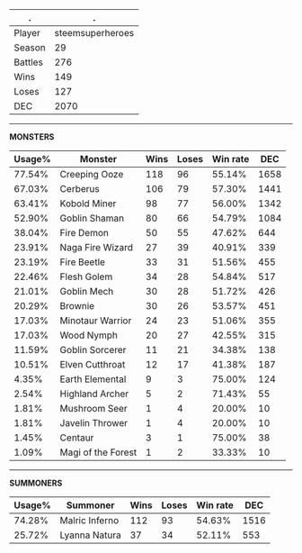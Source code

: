 .|.
|-|-
Player|steemsuperheroes
Season|29
Battles|276
Wins|149
Loses|127
DEC|2070

---
**MONSTERS**

Usage%|Monster|Wins|Loses|Win rate|DEC|
-|-|-|-|-|-|
77.54%|Creeping Ooze|118|96|55.14%|1658|
67.03%|Cerberus|106|79|57.30%|1441|
63.41%|Kobold Miner|98|77|56.00%|1342|
52.90%|Goblin Shaman|80|66|54.79%|1084|
38.04%|Fire Demon|50|55|47.62%|644|
23.91%|Naga Fire Wizard|27|39|40.91%|339|
23.19%|Fire Beetle|33|31|51.56%|455|
22.46%|Flesh Golem|34|28|54.84%|517|
21.01%|Goblin Mech|30|28|51.72%|426|
20.29%|Brownie|30|26|53.57%|451|
17.03%|Minotaur Warrior|24|23|51.06%|355|
17.03%|Wood Nymph|20|27|42.55%|315|
11.59%|Goblin Sorcerer|11|21|34.38%|138|
10.51%|Elven Cutthroat|12|17|41.38%|187|
4.35%|Earth Elemental|9|3|75.00%|124|
2.54%|Highland Archer|5|2|71.43%|55|
1.81%|Mushroom Seer|1|4|20.00%|10|
1.81%|Javelin Thrower|1|4|20.00%|10|
1.45%|Centaur|3|1|75.00%|38|
1.09%|Magi of the Forest|1|2|33.33%|10|

---
**SUMMONERS**

Usage%|Summoner|Wins|Loses|Win rate|DEC|
-|-|-|-|-|-|
74.28%|Malric Inferno|112|93|54.63%|1516|
25.72%|Lyanna Natura|37|34|52.11%|553|
